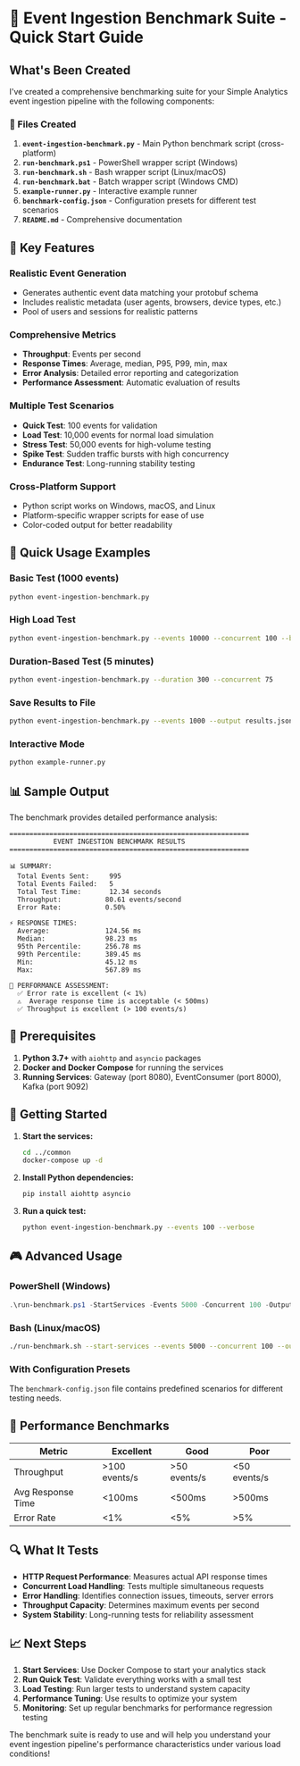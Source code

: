 # 🚀 Event Ingestion Benchmark Suite - Quick Start Guide

## What's Been Created

I've created a comprehensive benchmarking suite for your Simple Analytics event ingestion pipeline with the following components:

### 📁 Files Created

1. **`event-ingestion-benchmark.py`** - Main Python benchmark script (cross-platform)
2. **`run-benchmark.ps1`** - PowerShell wrapper script (Windows)
3. **`run-benchmark.sh`** - Bash wrapper script (Linux/macOS)
4. **`run-benchmark.bat`** - Batch wrapper script (Windows CMD)
5. **`example-runner.py`** - Interactive example runner
6. **`benchmark-config.json`** - Configuration presets for different test scenarios
7. **`README.md`** - Comprehensive documentation

## 🎯 Key Features

### Realistic Event Generation
- Generates authentic event data matching your protobuf schema
- Includes realistic metadata (user agents, browsers, device types, etc.)
- Pool of users and sessions for realistic patterns

### Comprehensive Metrics
- **Throughput**: Events per second
- **Response Times**: Average, median, P95, P99, min, max
- **Error Analysis**: Detailed error reporting and categorization
- **Performance Assessment**: Automatic evaluation of results

### Multiple Test Scenarios
- **Quick Test**: 100 events for validation
- **Load Test**: 10,000 events for normal load simulation
- **Stress Test**: 50,000 events for high-volume testing
- **Spike Test**: Sudden traffic bursts with high concurrency
- **Endurance Test**: Long-running stability testing

### Cross-Platform Support
- Python script works on Windows, macOS, and Linux
- Platform-specific wrapper scripts for ease of use
- Color-coded output for better readability

## 🏃 Quick Usage Examples

### Basic Test (1000 events)
```bash
python event-ingestion-benchmark.py
```

### High Load Test
```bash
python event-ingestion-benchmark.py --events 10000 --concurrent 100 --batch-size 20
```

### Duration-Based Test (5 minutes)
```bash
python event-ingestion-benchmark.py --duration 300 --concurrent 75
```

### Save Results to File
```bash
python event-ingestion-benchmark.py --events 1000 --output results.json --verbose
```

### Interactive Mode
```bash
python example-runner.py
```

## 📊 Sample Output

The benchmark provides detailed performance analysis:

```
============================================================
           EVENT INGESTION BENCHMARK RESULTS
============================================================

📊 SUMMARY:
  Total Events Sent:     995
  Total Events Failed:   5
  Total Test Time:       12.34 seconds
  Throughput:           80.61 events/second
  Error Rate:           0.50%

⚡ RESPONSE TIMES:
  Average:              124.56 ms
  Median:               98.23 ms
  95th Percentile:      256.78 ms
  99th Percentile:      389.45 ms
  Min:                  45.12 ms
  Max:                  567.89 ms

🎯 PERFORMANCE ASSESSMENT:
  ✅ Error rate is excellent (< 1%)
  ⚠️  Average response time is acceptable (< 500ms)
  ✅ Throughput is excellent (> 100 events/s)
```

## 🔧 Prerequisites

1. **Python 3.7+** with `aiohttp` and `asyncio` packages
2. **Docker and Docker Compose** for running the services
3. **Running Services**: Gateway (port 8080), EventConsumer (port 8000), Kafka (port 9092)

## 🚀 Getting Started

1. **Start the services:**
   ```bash
   cd ../common
   docker-compose up -d
   ```

2. **Install Python dependencies:**
   ```bash
   pip install aiohttp asyncio
   ```

3. **Run a quick test:**
   ```bash
   python event-ingestion-benchmark.py --events 100 --verbose
   ```

## 🎮 Advanced Usage

### PowerShell (Windows)
```powershell
.\run-benchmark.ps1 -StartServices -Events 5000 -Concurrent 100 -OutputFile "results.json"
```

### Bash (Linux/macOS)
```bash
./run-benchmark.sh --start-services --events 5000 --concurrent 100 --output results.json
```

### With Configuration Presets
The `benchmark-config.json` file contains predefined scenarios for different testing needs.

## 🎯 Performance Benchmarks

| Metric | Excellent | Good | Poor |
|--------|-----------|------|------|
| Throughput | >100 events/s | >50 events/s | <50 events/s |
| Avg Response Time | <100ms | <500ms | >500ms |
| Error Rate | <1% | <5% | >5% |

## 🔍 What It Tests

- **HTTP Request Performance**: Measures actual API response times
- **Concurrent Load Handling**: Tests multiple simultaneous requests
- **Error Handling**: Identifies connection issues, timeouts, server errors
- **Throughput Capacity**: Determines maximum events per second
- **System Stability**: Long-running tests for reliability assessment

## 📈 Next Steps

1. **Start Services**: Use Docker Compose to start your analytics stack
2. **Run Quick Test**: Validate everything works with a small test
3. **Load Testing**: Run larger tests to understand system capacity
4. **Performance Tuning**: Use results to optimize your system
5. **Monitoring**: Set up regular benchmarks for performance regression testing

The benchmark suite is ready to use and will help you understand your event ingestion pipeline's performance characteristics under various load conditions!